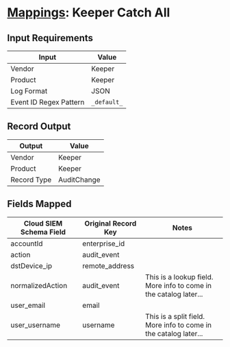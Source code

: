 # [Mappings](README.md): Keeper Catch All

## Input Requirements

|Input|Value|
|-----|-----|
|Vendor|Keeper|
|Product|Keeper|
|Log Format|JSON|
|Event ID Regex Pattern|`_default_`|

## Record Output

|Output|Value|
|------|-----|
|Vendor|Keeper|
|Product|Keeper|
|Record Type|AuditChange|

## Fields Mapped

|Cloud SIEM Schema Field|Original Record Key|Notes|
|-----------------------|-------------------|-----|
|accountId|enterprise_id||
|action|audit_event||
|dstDevice_ip|remote_address||
|normalizedAction|audit_event|This is a lookup field. More info to come in the catalog later...|
|user_email|email||
|user_username|username|This is a split field. More info to come in the catalog later...|


